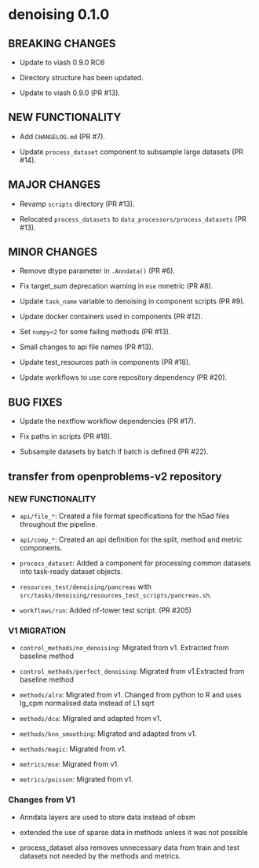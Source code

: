 # denoising 0.1.0

## BREAKING CHANGES

* Update to viash 0.9.0 RC6

* Directory structure has been updated.

* Update to viash 0.9.0 (PR #13).

## NEW FUNCTIONALITY

* Add `CHANGELOG.md` (PR #7).

* Update `process_dataset` component to subsample large datasets (PR #14).

## MAJOR CHANGES

* Revamp `scripts` directory (PR #13).

* Relocated `process_datasets` to `data_processors/process_datasets` (PR #13).

## MINOR CHANGES

* Remove dtype parameter in `.Anndata()` (PR #6).

* Fix target_sum deprecation warning in `mse` mmetric (PR #8).

* Update `task_name` variable to denoising in component scripts (PR #9).

* Update docker containers used in components (PR #12).

* Set `numpy<2` for some failing methods (PR #13).

* Small changes to api file names (PR #13).

* Update test_resources path in components (PR #18).

* Update workflows to use core repository dependency (PR #20).

## BUG FIXES

* Update the nextflow workflow dependencies (PR #17).

* Fix paths in scripts (PR #18).

* Subsample datasets by batch if batch is defined (PR #22).

## transfer from openproblems-v2 repository

### NEW FUNCTIONALITY

* `api/file_*`: Created a file format specifications for the h5ad files throughout the pipeline.

* `api/comp_*`: Created an api definition for the split, method and metric components.

* `process_dataset`: Added a component for processing common datasets into task-ready dataset objects.

* `resources_test/denoising/pancreas` with `src/tasks/denoising/resources_test_scripts/pancreas.sh`.
  
* `workflows/run`: Added nf-tower test script. (PR #205)

### V1 MIGRATION

* `control_methods/no_denoising`: Migrated from v1. Extracted from baseline method

* `control_methods/perfect_denoising`: Migrated from v1.Extracted from baseline method

* `methods/alra`: Migrated from v1. Changed from python to R and uses lg_cpm normalised data instead of L1 sqrt

* `methods/dca`: Migrated and adapted from v1.

* `methods/knn_smoothing`: Migrated and adapted from v1.

* `methods/magic`: Migrated from v1.

* `metrics/mse`: Migrated from v1.

* `metrics/poisson`: Migrated from v1.

### Changes from V1

* Anndata layers are used to store data instead of obsm
  
* extended the use of sparse data in methods unless it was not possible

* process_dataset also removes unnecessary data from train and test datasets not needed by the methods and metrics.